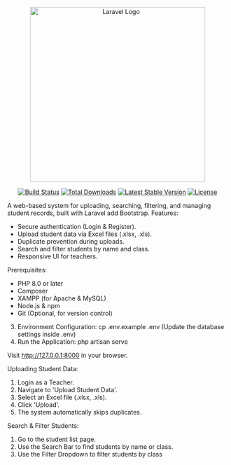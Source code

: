 <p align="center"><a href="https://laravel.com" target="_blank"><img src="https://raw.githubusercontent.com/laravel/art/master/logo-lockup/5%20SVG/2%20CMYK/1%20Full%20Color/laravel-logolockup-cmyk-red.svg" width="400" alt="Laravel Logo"></a></p>

<p align="center">
<a href="https://github.com/laravel/framework/actions"><img src="https://github.com/laravel/framework/workflows/tests/badge.svg" alt="Build Status"></a>
<a href="https://packagist.org/packages/laravel/framework"><img src="https://img.shields.io/packagist/dt/laravel/framework" alt="Total Downloads"></a>
<a href="https://packagist.org/packages/laravel/framework"><img src="https://img.shields.io/packagist/v/laravel/framework" alt="Latest Stable Version"></a>
<a href="https://packagist.org/packages/laravel/framework"><img src="https://img.shields.io/packagist/l/laravel/framework" alt="License"></a>
</p>

A web-based system for uploading, searching, filtering, and managing student records,
built with Laravel add Bootstrap.
Features:
- Secure authentication (Login & Register).
- Upload student data via Excel files (.xlsx, .xls).
- Duplicate prevention during uploads.
- Search and filter students by name and class.
- Responsive UI for teachers.

Prerequisites:
- PHP 8.0 or later
- Composer
- XAMPP (for Apache & MySQL)
- Node.js & npm
- Git (Optional, for version control)
3. Environment Configuration:
cp .env.example .env
(Update the database settings inside .env)
4. Run the Application:
php artisan serve

Visit http://127.0.0.1:8000 in your browser.

Uploading Student Data:
1. Login as a Teacher.
2. Navigate to 'Upload Student Data'.
3. Select an Excel file (.xlsx, .xls).
4. Click 'Upload'.
5. The system automatically skips duplicates.

Search & Filter Students:
1. Go to the student list page.
2. Use the Search Bar to find students by name or class.
3. Use the Filter Dropdown to filter students by class


